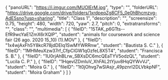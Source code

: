 {
      "panoURL": "https://i.imgur.com/MUOlErM.jpg",
      "type": "",
      "folderURL": "https://drive.google.com/drive/folders/1xrdpeqZg8CF5_0e0hBhcmzvg-AdE5sno?usp=sharing",
      "title": "Class 1",
      "description": "",
      "screensize": 0.75,
      "height": 480,
      "width": 720,
      "yaw": 2.7,
      "pitch": 0,
      "extratransforms": "",
      "class": "",
      "multimedia": [
         {
            "fileID": "15TAK_p6GTts--EfR9wcYaE1ZmX6rXQlP",
            "student": "animals for coursework and science fair (26 ago. 2020 15_10) (1).MOV"
         },
         {
            "fileID": "1x4wjAxFh5Y8kcR78jdDEIq1SwMYWRRnw",
            "student": "Bautista S. C."
         },
         {
            "fileID": "1MHMeuXzw37rf_CfpClGW1qOzfeL8X5T4",
            "student": "Francisca S. B."
         },
         {
            "fileID": "1U0rjAhBLrw_SBXsDC6mcQEaTYV5odzQL",
            "student": "Lucila C. P."
         },
         {
            "fileID": "1HqevlZDmIuV_XhFAL2tYjuv8HqQYWvVJ",
            "student": "Moira G."
         },
         {
            "fileID": "1t0jOhvg7wSlAsjr_49pznrI2DLVbkpNF",
            "student": "Moira Graham"
         }
      ]
   }